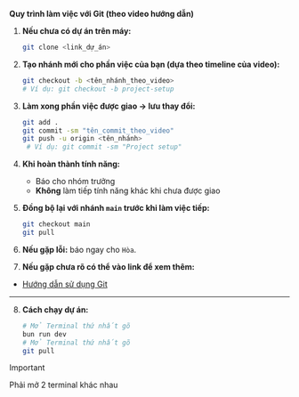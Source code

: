 
**Quy trình làm việc với Git (theo video hướng dẫn)**

1. **Nếu chưa có dự án trên máy:**

   ```bash
   git clone <link_dự_án>
   ```

2. **Tạo nhánh mới cho phần việc của bạn (dựa theo timeline của video):**

   ```bash
   git checkout -b <tên_nhánh_theo_video>
   # Ví dụ: git checkout -b project-setup
   ```

3. **Làm xong phần việc được giao → lưu thay đổi:**

   ```bash
   git add .
   git commit -sm "tên_commit_theo_video"
   git push -u origin <tên_nhánh>
    # Ví dụ: git commit -sm "Project setup"
   ```

4. **Khi hoàn thành tính năng:**

    * Báo cho nhóm trưởng
    * **Không** làm tiếp tính năng khác khi chưa được giao

5. **Đồng bộ lại với nhánh `main` trước khi làm việc tiếp:**

   ```bash
   git checkout main
   git pull
   ```

6. **Nếu gặp lỗi:** báo ngay cho `Hòa`.

7. **Nếu gặp chưa rõ có thể vào link để xem thêm:**
- [Hướng dẫn sử dụng Git](https://youtu.be/-VmX40r5ARI)
---

8. **Cách chạy dự án:**

   ```bash
   # Mở Terminal thứ nhất gõ
   bun run dev
   # Mở Terminal thứ nhất gõ
   git pull
   ```
> [!IMPORTANT]
> Phải mở 2 terminal khác nhau
